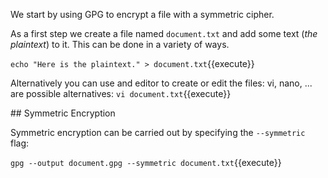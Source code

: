 We start by using GPG to encrypt a file with a symmetric cipher.

As a first step we create a file named `document.txt` and add some text (*the plaintext*) to it.
This can be done in a variety of ways.

`echo "Here is the plaintext." > document.txt`{{execute}}

Alternatively you can use and editor to create or edit the files: vi, nano, ... are possible alternatives:
`vi document.txt`{{execute}}


## Symmetric Encryption

Symmetric encryption can be carried out by specifying the `--symmetric` flag:

`gpg --output document.gpg --symmetric document.txt`{{execute}}

